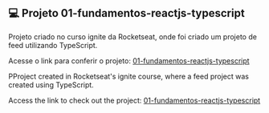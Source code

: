 ## 💻 Projeto 01-fundamentos-reactjs-typescript

Projeto criado no curso ignite da Rocketseat, onde foi criado um projeto de feed utilizando TypeScript.

Acesse o link para conferir o projeto: <a href="https://felipesouzab.github.io/01-fundamentos-reactjs-typescript/" target="_blank">01-fundamentos-reactjs-typescript</a>


PProject created in Rocketseat's ignite course, where a feed project was created using TypeScript.

Access the link to check out the project: <a href="https://felipesouzab.github.io/01-fundamentos-reactjs-typescript/" target="_blank">01-fundamentos-reactjs-typescript</a>
